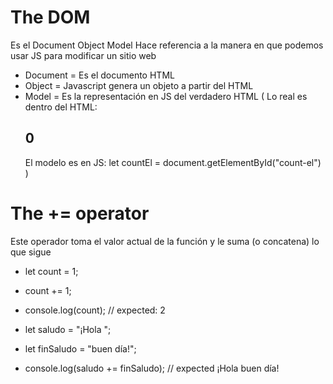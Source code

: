 # The DOM

Es el Document Object Model
Hace referencia a la manera en que podemos usar JS para modificar un sitio web

- Document = Es el documento HTML
- Object = Javascript genera un objeto a partir del HTML
- Model = Es la representación en JS del verdadero HTML (
  Lo real es dentro del HTML: <h2 id="count-el">0</h2>
  El modelo es en JS: let countEl = document.getElementById("count-el")
  )

# The += operator

Este operador toma el valor actual de la función y le suma (o concatena) lo que sigue

- let count = 1;
- count += 1;
- console.log(count); // expected: 2

- let saludo = "¡Hola ";
- let finSaludo = "buen día!";
- console.log(saludo += finSaludo); // expected ¡Hola buen día!
